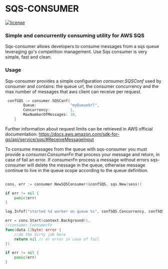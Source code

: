 # SQS-CONSUMER

[![license](https://img.shields.io/github/license/The-Data-Appeal-Company/spring-off.svg)](LICENSE.txt)

### Simple and concurrently consuming utility for AWS SQS
Sqs-consumer allows developers to consume messages from a sqs queue leveraging go's competition management. Use Sqs consumer is very simple, fast and clean.

### Usage

Sqs-consumer provides a simple configuration  *consumer.SQSConf* used by consumer and contains: the queue url, the consumer concurrency and the max number of messages that aws client can receive per request. 

```go
 confSQS := consumer.SQSConf{
        Queue:               "myQueueUrl",
        Concurrency:         1,
        MaxNumberOfMessages: 10,
    }
``` 

Further information about request limits can be retrieved in AWS official documentation: https://docs.aws.amazon.com/sdk-for-go/api/service/sqs/#ReceiveMessageInput

To consume messages from the queue with sqs-consumer you must provide a *consumer.ConsumerFn* that process your message and return, in case of fail an error. If *consumerFn* process a message without errors sqs-consumer will delete the message in the queue, otherwise message continue to live in the queue scope according to the queue definition. 
```go
 
cons, err := consumer.NewSQSConsumer(&confSQS, sqs.New(sess))

if err != nil {
    panic(err)
}

log.Infof("started %d worker on queue %s", confSQS.Concurrency, confSQS.Queue)

err = cons.Start(context.Background(), 
//consumer.ConsumerFn
func(data []byte) error {
    //do the dirty job here
    return nil // or error in case of fail
})

if err != nil {
    panic(err)
}
``` 


  